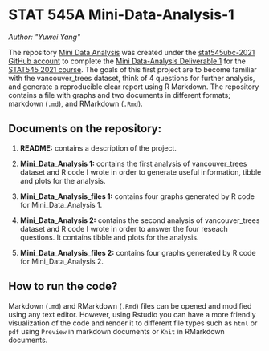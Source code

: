 # STAT 545A Mini-Data-Analysis-1

*Author: "Yuwei Yang"*



The repository [Mini Data Analysis](https://github.com/stat545ubc-2021/Mini-Data-Analysis---Yuwei) was created under the [stat545ubc-2021 GitHub account](https://github.com/stat545ubc-2021)  to complete the [Mini Data-Analysis Deliverable 1](https://stat545.stat.ubc.ca/mini-project/mini-project-1/) for the [STAT545 2021 course](https://stat545.stat.ubc.ca/;). The goals of this first project are to become familiar with the vancouver_trees dataset, think of 4 questions for further analysis, and generate a reproducible clear report using R Markdown. The repository contains a file with graphs and two documents in different formats; markdown (`.md`), and RMarkdown (`.Rmd`).


## Documents on the repository:

1. **README:** contains a description of the project. 

2. **Mini_Data_Analysis 1:** contains the first analysis of vancouver_trees dataset and R code I wrote in order to generate useful information, tibble and plots for the analysis. 

3. **Mini_Data_Analysis_files 1:** contains four graphs generated by R code for Mini_Data_Analysis 1.

4. **Mini_Data_Analysis 2:** contains the second analysis of vancouver_trees dataset and R code I wrote in order to answer the four reseach questions. It contains tibble and plots for the analysis. 

5. **Mini_Data_Analysis_files 2:** contains four graphs generated by R code for Mini_Data_Analysis 2.



## How to run the code?

Markdown (`.md`) and RMarkdown (`.Rmd`) files can be opened and modified using any text editor. However, using Rstudio you can have a more friendly visualization of the code and render it to different file types such as `html` or `pdf` using `Preview` in markdown documents or `Knit` in RMarkdown documents. 
